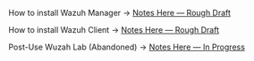 How to install Wazuh Manager → [Notes Here — Rough Draft](/notes/expanded/cyber_tools/wazuh/Wazuh_Manager_Install.md)

How to install Wazuh Client → [Notes Here — Rough Draft](/notes/expanded/cyber_tools/wazuh/Wazuh_Client_Install.md)

Post-Use Wuzah Lab (Abandoned) → [Notes Here — In Progress](/notes/expanded/cyber_tools/wazuh/Wuzah_How_To.md)
